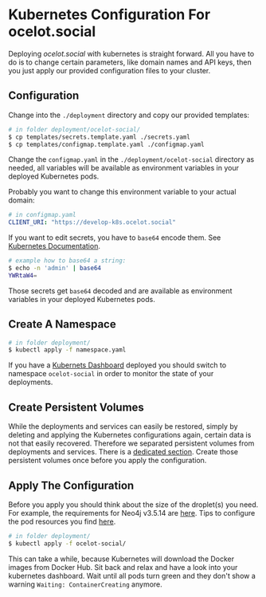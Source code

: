 # Kubernetes Configuration For ocelot.social

Deploying *ocelot.social* with kubernetes is straight forward. All you have to
do is to change certain parameters, like domain names and API keys, then you
just apply our provided configuration files to your cluster.

## Configuration

Change into the `./deployment` directory and copy our provided templates:

```bash
# in folder deployment/ocelot-social/
$ cp templates/secrets.template.yaml ./secrets.yaml
$ cp templates/configmap.template.yaml ./configmap.yaml
```

Change the `configmap.yaml` in the `./deployment/ocelot-social` directory as needed, all variables will be available as
environment variables in your deployed Kubernetes pods.

Probably you want to change this environment variable to your actual domain:

```yaml
# in configmap.yaml
CLIENT_URI: "https://develop-k8s.ocelot.social"
```

If you want to edit secrets, you have to `base64` encode them. See [Kubernetes Documentation](https://kubernetes.io/docs/concepts/configuration/secret/#creating-a-secret-manually).

```bash
# example how to base64 a string:
$ echo -n 'admin' | base64
YWRtaW4=
```

Those secrets get `base64` decoded and are available as environment variables in
your deployed Kubernetes pods.

## Create A Namespace

```bash
# in folder deployment/
$ kubectl apply -f namespace.yaml
```

If you have a [Kubernets Dashboard](../digital-ocean/dashboard/README.md)
deployed you should switch to namespace `ocelot-social` in order to
monitor the state of your deployments.

## Create Persistent Volumes

While the deployments and services can easily be restored, simply by deleting
and applying the Kubernetes configurations again, certain data is not that
easily recovered. Therefore we separated persistent volumes from deployments
and services. There is a [dedicated section](../volumes/README.md). Create those
persistent volumes once before you apply the configuration.

## Apply The Configuration

Before you apply you should think about the size of the droplet(s) you need.
For example, the requirements for Neo4j v3.5.14 are [here](https://neo4j.com/docs/operations-manual/3.5/installation/requirements/).
Tips to configure the pod resources you find [here](https://kubernetes.io/docs/concepts/configuration/manage-resources-containers/).

```bash
# in folder deployment/
$ kubectl apply -f ocelot-social/
```

This can take a while, because Kubernetes will download the Docker images from Docker Hub. Sit
back and relax and have a look into your kubernetes dashboard. Wait until all
pods turn green and they don't show a warning `Waiting: ContainerCreating`
anymore.
